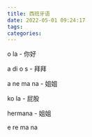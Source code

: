 ```yaml
---
title: 西班牙语
date: 2022-05-01 09:24:17
tags:
categories:
---
```






o la - 你好

a di o s - 拜拜

a ne ma na - 姐姐

ko la - 屁股



hermana - 姐姐

e re ma na

